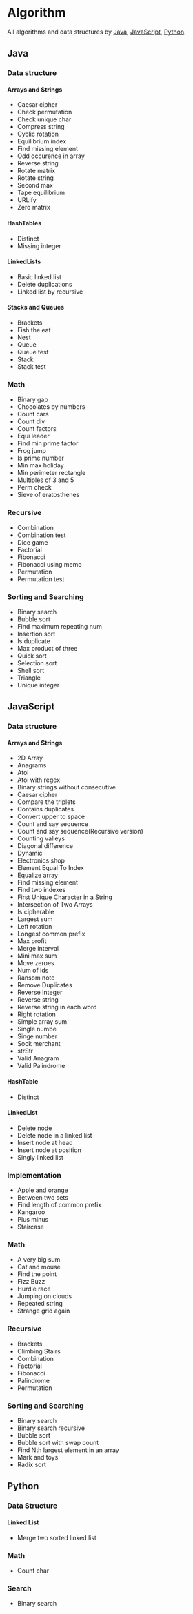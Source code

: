 # Algorithm

All algorithms and data structures by [Java](#java), [JavaScript](#javascript), [Python](#python).

## Java

### Data structure

#### Arrays and Strings

* Caesar cipher
* Check permutation
* Check unique char
* Compress string
* Cyclic rotation
* Equilibrium index
* Find missing element
* Odd occurence in array
* Reverse string
* Rotate matrix
* Rotate string
* Second max
* Tape equilibrium
* URLify
* Zero matrix

#### HashTables

* Distinct
* Missing integer

#### LinkedLists

* Basic linked list
* Delete duplications
* Linked list by recursive

#### Stacks and Queues

* Brackets
* Fish the eat
* Nest
* Queue
* Queue test
* Stack
* Stack test

### Math

* Binary gap
* Chocolates by numbers
* Count cars
* Count div
* Count factors
* Equi leader
* Find min prime factor
* Frog jump
* Is prime number
* Min max holiday
* Min perimeter rectangle
* Multiples of 3 and 5 
* Perm check
* Sieve of eratosthenes

### Recursive

* Combination
* Combination test
* Dice game
* Factorial
* Fibonacci
* Fibonacci using memo
* Permutation
* Permutation test

### Sorting and Searching

* Binary search
* Bubble sort
* Find maximum repeating num
* Insertion sort
* Is duplicate
* Max product of three
* Quick sort
* Selection sort
* Shell sort
* Triangle
* Unique integer

## JavaScript

### Data structure

#### Arrays and Strings

* 2D Array
* Anagrams
* Atoi
* Atoi with regex
* Binary strings without consecutive
* Caesar cipher
* Compare the triplets
* Contains duplicates
* Convert upper to space
* Count and say sequence
* Count and say sequence(Recursive version)
* Counting valleys
* Diagonal difference
* Dynamic
* Electronics shop
* Element Equal To Index
* Equalize array
* Find missing element
* Find two indexes
* First Unique Character in a String
* Intersection of Two Arrays
* Is cipherable
* Largest sum
* Left rotation
* Longest common prefix
* Max profit
* Merge interval
* Mini max sum
* Move zeroes
* Num of ids
* Ransom note
* Remove Duplicates
* Reverse Integer
* Reverse string
* Reverse string in each word
* Right rotation
* Simple array sum
* Single numbe
* Singe number
* Sock merchant
* strStr
* Valid Anagram
* Valid Palindrome

#### HashTable

* Distinct

#### LinkedList

* Delete node
* Delete node in a linked list
* Insert node at head
* Insert node at position
* Singly linked list

### Implementation

* Apple and orange
* Between two sets
* Find length of common prefix
* Kangaroo
* Plus minus
* Staircase

### Math

* A very big sum
* Cat and mouse
* Find the point
* Fizz Buzz
* Hurdle race
* Jumping on clouds
* Repeated string
* Strange grid again

### Recursive

* Brackets
* Climbing Stairs
* Combination
* Factorial
* Fibonacci
* Palindrome
* Permutation

### Sorting and Searching

* Binary search
* Binary search recursive
* Bubble sort
* Bubble sort with swap count
* Find Nth largest element in an array
* Mark and toys
* Radix sort

## Python

### Data Structure

#### Linked List

* Merge two sorted linked list

### Math

* Count char

### Search

* Binary search
